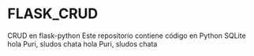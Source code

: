 # FLASK_CRUD
CRUD en flask-python
Este repositorio contiene código en Python 
SQLite
hola Puri, sludos chata
hola Puri, sludos chata
